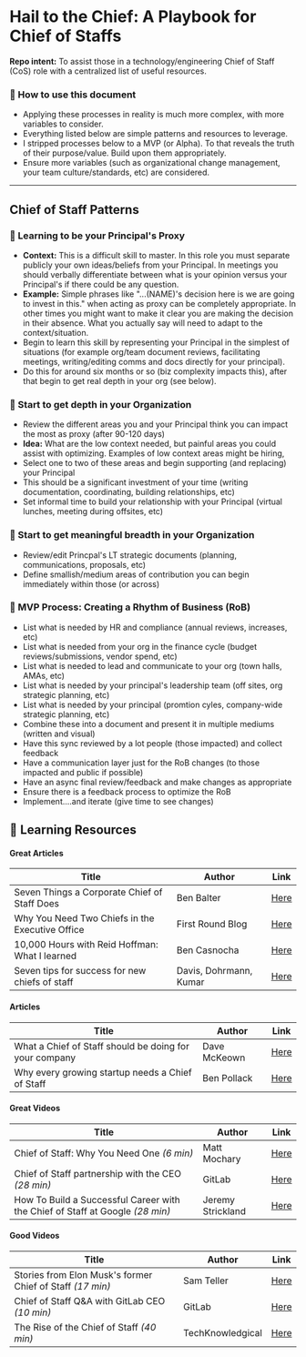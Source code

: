 # Hail to the Chief: A Playbook for Chief of Staffs
**Repo intent:** To assist those in a technology/engineering Chief of Staff (CoS) role with a centralized list of useful resources. 

### :blue_book: How to use this document
- Applying these processes in reality is much more complex, with more variables to consider. 
- Everything listed below are simple patterns and resources to leverage.
- I stripped processes below to a MVP (or Alpha). To that reveals the truth of their purpose/value. Build upon them appropriately. 
- Ensure more variables (such as organizational change management, your team culture/standards, etc) are considered. 
-------

##  Chief of Staff Patterns 

###  :mega: Learning to be your Principal's Proxy
- **Context:** This is a difficult skill to master. In this role you must separate publicly your own ideas/beliefs from your Principal. In meetings you should verbally differentiate between what is your opinion versus your Principal's if there could be any question. 
- **Example:** Simple phrases like "...(NAME)'s decision here is we are going to invest in this." when acting as proxy can be completely appropriate. In other times you might want to make it clear you are making the decision in their absence. What you actually say will need to adapt to the context/situation. 
- Begin to learn this skill by representing your Principal in the simplest of situations (for example org/team document reviews, facilitating meetings, writing/editing comms and docs directly for your principal). 
- Do this for around six months or so (biz complexity impacts this), after that begin to get real depth in your org (see below). 

### 🏢 Start to get depth in your Organization
- Review the different areas you and your Principal think you can impact the most as proxy (after 90-120 days) 
- **Idea:** What are the low context needed, but painful areas you could assist with optimizing. Examples of low context areas might be hiring, 
- Select one to two of these areas and begin supporting (and replacing) your Principal
- This should be a significant investment of your time (writing documentation, coordinating, building relationships, etc)
- Set informal time to build your relationship with your Principal (virtual lunches, meeting during offsites, etc) 

### 🏢 Start to get meaningful breadth in your Organization
- Review/edit Princpal's LT strategic documents (planning, communications, proposals, etc)  
- Define smallish/medium areas of contribution you can begin immediately within those (or across) 

### 📆 MVP Process: Creating a Rhythm of Business (RoB)
- List what is needed by HR and compliance (annual reviews, increases, etc)
- List what is needed from your org in the finance cycle (budget reviews/submissions, vendor spend, etc) 
- List what is needed to lead and communicate to your org (town halls, AMAs, etc)
- List what is needed by your principal's leadership team (off sites, org strategic planning, etc) 
- List what is needed by your principal (promtion cyles, company-wide strategic planning, etc)
- Combine these into a document and present it in multiple mediums (written and visual)
- Have this sync reviewed by a lot people (those impacted) and collect feedback
- Have a communication layer just for the RoB changes (to those impacted and public if possible)
- Have an async final review/feedback and make changes as appropriate
- Ensure there is a feedback process to optimize the RoB 
- Implement....and iterate (give time to see changes)

## 🔖 Learning Resources

#### Great Articles
| Title | Author |  Link |  
|------|-----------|---|
|  Seven Things a Corporate Chief of Staff Does    |     Ben Balter      | [Here](https://ben.balter.com/2022/03/09/seven-things-a-corporate-chief-of-staff-does/)  |
|  Why You Need Two Chiefs in the Executive Office   |      First Round Blog     | [Here](https://review.firstround.com/why-you-need-two-chiefs-in-the-executive-office) 
|  10,000 Hours with Reid Hoffman: What I learned    |     Ben Casnocha      | [Here](https://casnocha.com/reid-hoffman-lessons)  |
|  Seven tips for success for new chiefs of staff |     Davis, Dohrmann, Kumar      | [Here](https://www.mckinsey.com/industries/public-and-social-sector/our-insights/seven-tips-for-success-for-new-chiefs-of-staff-at-government-agencies)  |

#### Articles
| Title | Author |  Link |  
|------|-----------|---|
|  What a Chief of Staff should be doing for your company    |     Dave McKeown      | [Here](https://www.inc.com/dave-mckeown/what-a-chief-of-staff-should-be-doing-for-your-company.html)  |
|  Why every growing startup needs a Chief of Staff   |      Ben Pollack     | [Here](https://www.charthop.com/resources/blog/best-practices/why-every-growing-startup-needs-a-chief-of-staff/) 

#### Great Videos
| Title | Author |  Link |  
|------|-----------|---|
|  Chief of Staff: Why You Need One *(6 min)*    |     Matt Mochary      | [Here](https://www.youtube.com/watch?v=EMlyVjgXyH4)  |
|  Chief of Staff partnership with the CEO *(28 min)*   |      GitLab     | [Here](https://www.youtube.com/watch?v=jdlNhxFTAnM) 
|  How To Build a Successful Career with the Chief of Staff at Google  *(28 min)*   |     Jeremy Strickland      | [Here](https://www.youtube.com/watch?v=fOSnwpJX-DM)  |


#### Good Videos
| Title | Author |  Link |  
|------|-----------|---|
|  Stories from Elon Musk's former Chief of Staff *(17 min)*    |     Sam Teller      | [Here](https://www.youtube.com/watch?v=4qqSaK4pXnY)  |
|  Chief of Staff Q&A with GitLab CEO  *(10 min)*  |      GitLab     | [Here](https://www.youtube.com/watch?v=uUwmlJfim6U) 
|  The Rise of the Chief of Staff *(40 min)*   |     TechKnowledgical      | [Here](https://www.youtube.com/watch?v=4if3GMuGP94)  |
